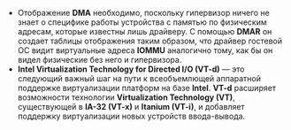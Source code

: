 + Отображение **DMA** необходимо, поскольку гипервизор
ничего не знает о специфике работы устройства с памятью по физическим адресам,
которые известны лишь драйверу. С помощью **DMAR** он создает таблицы
отображения таким образом, что драйвер гостевой ОС видит виртуальные адреса
**IOMMU** аналогично тому, как бы он видел физические без него и гипервизора.
+ **Intel Virtualization Technology for Directed I/O (VT-d)** — это следующий важный шаг
на пути к всеобъемлющей аппаратной поддержке виртуализации платформ на базе
**Intel**. **VT-d** расширяет возможности технологии **Virtualization Technology (VT)**,
существующей в **IA-32 (VT-x)** и **Itanium (VT-i)**, и добавляет поддержку виртуализации
новых устройств ввода-вывода.

<!-- _footer: Аппаратная виртуализация [Электронный ресурс]. URL: https://ru.wikipedia.org/wiki/Аппаратная_виртуализация (дата обращения: 14.04.2020)-->